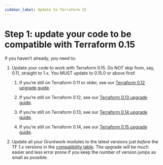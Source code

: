 ```yaml
---
sidebar_label: Update to Terraform 15
---
```


# Step 1: update your code to be compatible with Terraform 0.15

If you haven’t already, you need to:

1.  Update your code to work with Terraform 0.15. Do NOT skip from, say, 0.11, straight to 1.x. You MUST update to
    0.15.0 or above first!

    1.  If you’re still on Terraform 0.11 or older, see our
        [Terraform 0.12 upgrade guide](../../terraform-12).

    2.  If you’re still on Terraform 0.12, see our
        [Terraform 0.13 upgrade guide](../../terraform-13).

    3.  If you’re still on Terraform 0.13, see our
        [Terraform 0.14 upgrade guide](../../terraform-14).

    4.  If you’re still on Terraform 0.14, see our
        [Terraform 0.15 upgrade guide](../../terraform-15).

2.  Update all your Gruntwork modules to the latest versions just _before_ the TF 1.x versions in the [compatibility
    table](/guides/stay-up-to-date/terraform/terraform-1.x/deployment-walkthrough/step-2-update-references-to-the-gruntwork-infrastructure-as-code-library#version-compatibility-table). The upgrade will be much easier and less error prone if you keep the number of version jumps as small
    as possible.


<!-- ##DOCS-SOURCER-START
{"sourcePlugin":"local-copier","hash":"d3f009fff9110c29a0a429084bf3d87a"}
##DOCS-SOURCER-END -->
